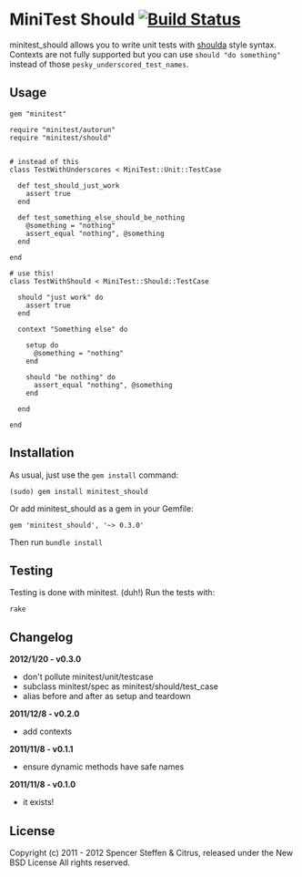 # MiniTest Should [![Build Status](https://secure.travis-ci.org/citrus/minitest_should.png)](http://travis-ci.org/citrus/minitest_should)

minitest_should allows you to write unit tests with [shoulda](https://github.com/thoughtbot/shoulda) style syntax. Contexts are not fully supported but you can use `should "do something"` instead of those `pesky_underscored_test_names`.


Usage
-----

    gem "minitest"
    
    require "minitest/autorun"
    require "minitest/should"
    
    
    # instead of this
    class TestWithUnderscores < MiniTest::Unit::TestCase
      
      def test_should_just_work
        assert true
      end
      
      def test_something_else_should_be_nothing
        @something = "nothing"
        assert_equal "nothing", @something
      end
      
    end
    
    # use this!
    class TestWithShould < MiniTest::Should::TestCase
      
      should "just work" do
        assert true
      end
      
      context "Something else" do
        
        setup do
          @something = "nothing"
        end
        
        should "be nothing" do
          assert_equal "nothing", @something
        end
        
      end
      
    end
    

 
Installation
------------

As usual, just use the `gem install` command:

    (sudo) gem install minitest_should
    
Or add minitest_should as a gem in your Gemfile:

    gem 'minitest_should', '~> 0.3.0' 

Then run `bundle install`



Testing
-------

Testing is done with minitest. (duh!) Run the tests with:

    rake
    

Changelog
---------

  **2012/1/20 - v0.3.0**
  - don't pollute minitest/unit/testcase
  - subclass minitest/spec as minitest/should/test_case
  - alias before and after as setup and teardown
  
  **2011/12/8 - v0.2.0**
  - add contexts

  **2011/11/8 - v0.1.1**
  - ensure dynamic methods have safe names

  **2011/11/8 - v0.1.0**
  - it exists!
  
    

License
-------

Copyright (c) 2011 - 2012 Spencer Steffen & Citrus, released under the New BSD License All rights reserved.
